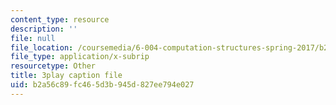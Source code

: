 ```yaml
---
content_type: resource
description: ''
file: null
file_location: /coursemedia/6-004-computation-structures-spring-2017/b2a56c89fc465d3b945d827ee794e027_M278hILkZlE.vtt
file_type: application/x-subrip
resourcetype: Other
title: 3play caption file
uid: b2a56c89-fc46-5d3b-945d-827ee794e027
---
```

